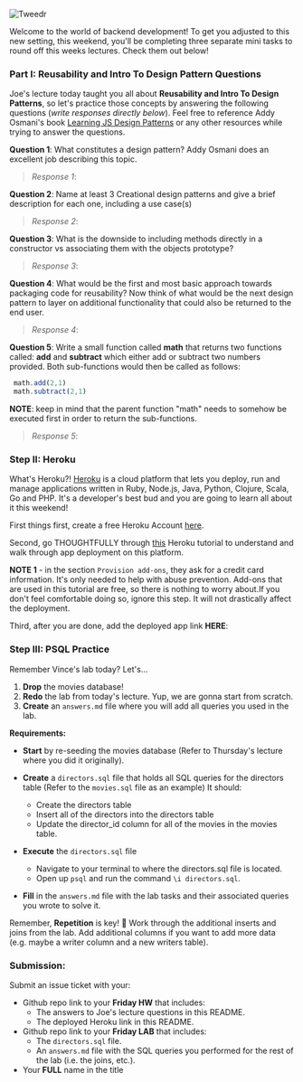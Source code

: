 
![Tweedr](http://media02.hongkiat.com/programming-jokes/joke-programmer-is-alternate.jpg)

Welcome to the world of backend development! To get you adjusted to this new setting, this weekend, you'll be completing three separate mini tasks to round off this weeks lectures. Check them out below!

### Part I: Reusability and Intro To Design Pattern Questions

Joe's lecture today taught you all about **Reusability and Intro To Design Patterns**, so let's practice those concepts by answering the following questions (*write responses directly below*).  Feel free to reference Addy Osmani's book [Learning JS Design Patterns](https://addyosmani.com/resources/essentialjsdesignpatterns/book/#whatisapattern) or any other resources while trying to answer the questions.

**Question 1**: What constitutes a design pattern?  Addy Osmani does an excellent job describing this topic.

> *Response 1*:

**Question 2**: Name at least 3 Creational design patterns and give a brief description for each one, including a use case(s)

> *Response 2*:

**Question 3**: What is the downside to including methods directly in a constructor vs associating them with the objects prototype?

> *Response 3*:

**Question 4**: What would be the first and most basic approach towards packaging code for reusability? Now think of what would be the next design pattern to layer on additional functionality that could also be returned to the end user.

> *Response 4*:

**Question 5**: Write a small function called **math** that returns two functions called: **add** and **subtract** which either add or subtract two numbers provided.  Both sub-functions would then be called as follows:

 ```javascript
  math.add(2,1)
  math.subtract(2,1)
 ```

**NOTE**: keep in mind that the parent function "math" needs to somehow be executed first in order to return the sub-functions.

> *Response 5*:

### Step II: Heroku

What's Heroku?! [Heroku](https://www.heroku.com/what) is a cloud platform that lets you deploy, run and manage applications written in Ruby, Node.js, Java, Python, Clojure, Scala, Go and PHP. It's a developer's best bud and you are going to learn all about it this weekend!

First things first, create a free Heroku Account [here](https://devcenter.heroku.com/articles/getting-started-with-nodejs#introduction).

Second, go THOUGHTFULLY through [this](https://devcenter.heroku.com/articles/getting-started-with-nodejs#introduction) Heroku tutorial to understand and walk through app deployment on this platform.

**NOTE 1** -  in the section `Provision add-ons`, they ask for a credit card information. It's only needed to help with abuse prevention. Add-ons that are used in this tutorial are free, so there is nothing to worry about.If you don't feel comfortable doing so, ignore this step. It will not drastically affect the deployment.

Third, after you are done, add the deployed app link **HERE**:

### Step III: PSQL Practice

Remember Vince's lab today? Let's...

1. **Drop** the movies database!
2. **Redo** the lab from today's lecture. Yup, we are gonna start from scratch.
3. **Create** an `answers.md` file where you will add all queries you used in the lab.

**Requirements:**

  * **Start** by re-seeding the movies database (Refer to Thursday's lecture where you did it originally).

  * **Create** a `directors.sql` file that holds all SQL queries for the directors table (Refer to the `movies.sql` file as an example) It should:
    - Create the directors table
    - Insert all of the directors into the directors table
    - Update the director_id column for all of the movies in the movies table.

  * **Execute** the `directors.sql` file
    * Navigate to your terminal to where the directors.sql file is located.
    * Open up `psql` and run the command `\i directors.sql`.

  * **Fill** in the `answers.md` file with the lab tasks and their associated queries you wrote to solve it.

Remember, **Repetition** is key! 💪 Work through the additional inserts and joins from the lab. Add additional columns if you want to add more data (e.g. maybe a writer column and a new writers table).

### Submission:
Submit an issue ticket with your:
  - Github repo link to your **Friday HW** that includes:
    - The answers to Joe's lecture questions in this README.
    - The deployed Heroku link in this README.
  - Github repo link to your **Friday LAB** that includes:
    - The `directors.sql` file.
    - An `answers.md` file with the SQL queries you performed for the rest of the lab (i.e. the joins, etc.).
  - Your **FULL** name in the title
